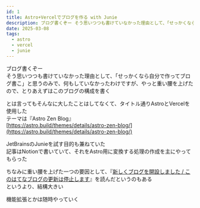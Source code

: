 ```yaml
---
id: 1
title: Astro+Vercelでブログを作る with Junie
description: ブログ書くぞー そう思いつつも書けていなかった理由として、「せっかくなら自分で作ってブログ書こ」と思うのみで、何もしていなかったわけですが、...
date: 2025-03-08
tags:
  - astro
  - vercel
  - junie
---
```


ブログ書くぞー  
そう思いつつも書けていなかった理由として、「せっかくなら自分で作ってブログ書こ」と思うのみで、何もしていなかったわけですが、やっと重い腰を上げた  
ので、とりあえずはこのブログの構成を書く  
  
とは言ってもそんなに大したことはしてなくて、タイトル通りAstroとVercelを使用した  
テーマは『Astro Zen Blog』  
[https://astro.build/themes/details/astro-zen-blog/](https://astro.build/themes/details/astro-zen-blog/)  
  
JetBrainsのJunieを試す目的も兼ねていた  
記事はNotionで書いていて、それをAstro用に変換する処理の作成を主にやってもらった  
  
ちなみに重い腰を上げた一つの要因として、『[新しくブログを開設しました / このはてなブログの更新は停止します](https://blog.stenyan.jp/entry/2025/03/07/223241)』を読んだというのもある  
というより、結構大きい  
  
機能拡張とかは随時やっていく  
